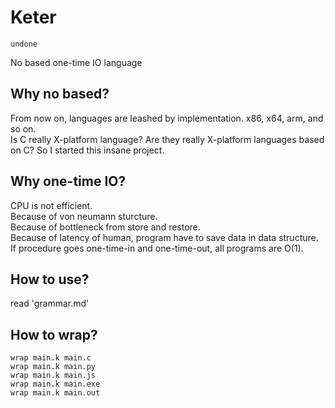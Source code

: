 # Keter
```
undone
```
No based one-time IO language

## Why no based?
From now on, languages are leashed by implementation. x86, x64, arm, and so on.  
Is C really X-platform language? Are they really X-platform languages based on C? So I started this insane project.

## Why one-time IO?
CPU is not efficient.  
Because of von neumann sturcture.  
Because of bottleneck from store and restore.  
Because of latency of human, program have to save data in data structure.  
If procedure goes one-time-in and one-time-out, all programs are O(1).  

## How to use?
read 'grammar.md'

## How to wrap?
```
wrap main.k main.c
wrap main.k main.py
wrap main.k main.js
wrap main.k main.exe
wrap main.k main.out
```
